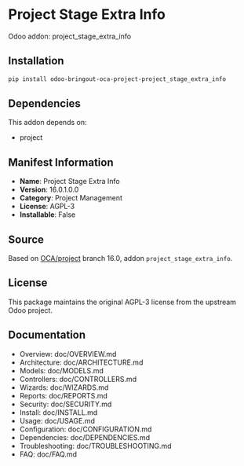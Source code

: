 # Project Stage Extra Info

Odoo addon: project_stage_extra_info

## Installation

```bash
pip install odoo-bringout-oca-project-project_stage_extra_info
```

## Dependencies

This addon depends on:
- project

## Manifest Information

- **Name**: Project Stage Extra Info
- **Version**: 16.0.1.0.0
- **Category**: Project Management
- **License**: AGPL-3
- **Installable**: False

## Source

Based on [OCA/project](https://github.com/OCA/project) branch 16.0, addon `project_stage_extra_info`.

## License

This package maintains the original AGPL-3 license from the upstream Odoo project.

## Documentation

- Overview: doc/OVERVIEW.md
- Architecture: doc/ARCHITECTURE.md
- Models: doc/MODELS.md
- Controllers: doc/CONTROLLERS.md
- Wizards: doc/WIZARDS.md
- Reports: doc/REPORTS.md
- Security: doc/SECURITY.md
- Install: doc/INSTALL.md
- Usage: doc/USAGE.md
- Configuration: doc/CONFIGURATION.md
- Dependencies: doc/DEPENDENCIES.md
- Troubleshooting: doc/TROUBLESHOOTING.md
- FAQ: doc/FAQ.md
